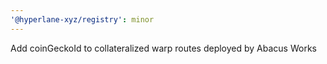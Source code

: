 ```yaml
---
'@hyperlane-xyz/registry': minor
---
```


Add coinGeckoId to collateralized warp routes deployed by Abacus Works

